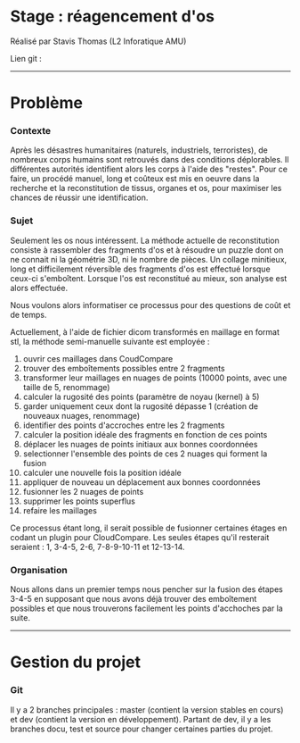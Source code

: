 # Stage : réagencement d'os

Réalisé par Stavis Thomas (L2 Inforatique AMU)

Lien git :

---

# Problème

### Contexte

Après les désastres humanitaires (naturels, industriels, terroristes), de nombreux corps humains sont retrouvés dans des conditions déplorables. Il différentes autorités identifient alors les corps à l'aide des "restes". Pour ce faire, un procédé manuel, long et coûteux est mis en oeuvre dans la recherche et la reconstitution de tissus, organes et os, pour maximiser les chances de réussir une identification.

### Sujet

Seulement les os nous intéressent. La méthode actuelle de reconstitution consiste à rassembler des fragments d'os et à résoudre un puzzle dont on ne connait ni la géométrie 3D, ni le nombre de pièces. Un collage minitieux, long et difficilement réversible des fragments d'os est effectué lorsque ceux-ci s'emboîtent. Lorsque l'os est reconstitué au mieux, son analyse est alors effectuée.

Nous voulons alors informatiser ce processus pour des questions de coût et de temps.

Actuellement, à l'aide de fichier dicom transformés en maillage en format stl, la méthode semi-manuelle suivante est employée :
1. ouvrir ces maillages dans CoudCompare
2. trouver des emboîtements possibles entre 2 fragments
3. transformer leur maillages en nuages de points (10000 points, avec une taille de 5, renommage)
4. calculer la rugosité des points (paramètre de noyau (kernel) à 5)
5. garder uniquement ceux dont la rugosité dépasse 1 (création de nouveaux nuages, renommage)
6. identifier des points d'accroches entre les 2 fragments
7. calculer la position idéale des fragments en fonction de ces points
8.  déplacer les nuages de points initiaux aux bonnes coordonnées
9.  selectionner l'ensemble des points de ces 2 nuages qui forment la fusion
10. calculer une nouvelle fois la position idéale
11. appliquer de nouveau un déplacement aux bonnes coordonnées
12. fusionner les 2 nuages de points 
13. supprimer les points superflus
14. refaire les maillages

Ce processus étant long, il serait possible de fusionner certaines étages en codant un plugin pour CloudCompare. Les seules étapes qu'il resterait seraient : 1, 3-4-5, 2-6, 7-8-9-10-11 et 12-13-14.

### Organisation

Nous allons dans un premier temps nous pencher sur la fusion des étapes 3-4-5 en supposant que nous avons déjà trouver des emboîtement possibles et que nous trouverons facilement les points d'acchoches par la suite.

---

# Gestion du projet

### Git

Il y a 2 branches principales : master (contient la version stables en cours) et dev (contient la version en développement). Partant de dev, il y a les branches docu, test et source pour changer certaines parties du projet.